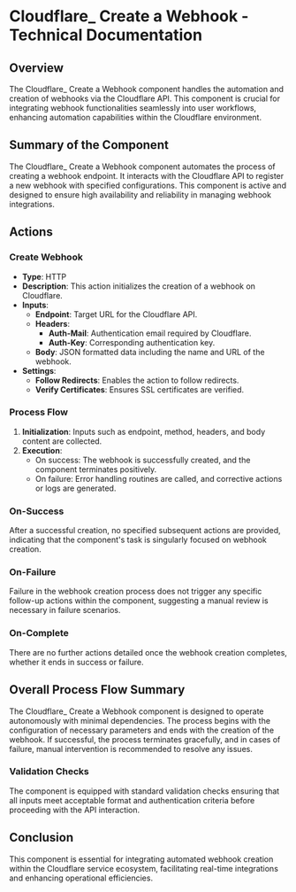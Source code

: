 # Cloudflare_ Create a Webhook - Technical Documentation

## Overview
The Cloudflare_ Create a Webhook component handles the automation and creation of webhooks via the Cloudflare API. This component is crucial for integrating webhook functionalities seamlessly into user workflows, enhancing automation capabilities within the Cloudflare environment.

## Summary of the Component
The Cloudflare_ Create a Webhook component automates the process of creating a webhook endpoint. It interacts with the Cloudflare API to register a new webhook with specified configurations. This component is active and designed to ensure high availability and reliability in managing webhook integrations.

## Actions
### Create Webhook
- **Type**: HTTP
- **Description**: This action initializes the creation of a webhook on Cloudflare.
- **Inputs**:
    - **Endpoint**: Target URL for the Cloudflare API.
    - **Headers**:
      - **Auth-Mail**: Authentication email required by Cloudflare.
      - **Auth-Key**: Corresponding authentication key.
    - **Body**: JSON formatted data including the name and URL of the webhook.
- **Settings**:
    - **Follow Redirects**: Enables the action to follow redirects.
    - **Verify Certificates**: Ensures SSL certificates are verified.

### Process Flow
1. **Initialization**: Inputs such as endpoint, method, headers, and body content are collected.
2. **Execution**:
    - On success: The webhook is successfully created, and the component terminates positively.
    - On failure: Error handling routines are called, and corrective actions or logs are generated.

### On-Success
After a successful creation, no specified subsequent actions are provided, indicating that the component's task is singularly focused on webhook creation.

### On-Failure
Failure in the webhook creation process does not trigger any specific follow-up actions within the component, suggesting a manual review is necessary in failure scenarios.

### On-Complete
There are no further actions detailed once the webhook creation completes, whether it ends in success or failure.

## Overall Process Flow Summary
The Cloudflare_ Create a Webhook component is designed to operate autonomously with minimal dependencies. The process begins with the configuration of necessary parameters and ends with the creation of the webhook. If successful, the process terminates gracefully, and in cases of failure, manual intervention is recommended to resolve any issues.

### Validation Checks
The component is equipped with standard validation checks ensuring that all inputs meet acceptable format and authentication criteria before proceeding with the API interaction.

## Conclusion
This component is essential for integrating automated webhook creation within the Cloudflare service ecosystem, facilitating real-time integrations and enhancing operational efficiencies.
